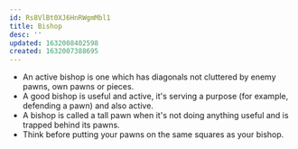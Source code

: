 ```yaml
---
id: Rs8VlBt0XJ6HnRWgmMbl1
title: Bishop
desc: ''
updated: 1632008402598
created: 1632007388695
---
```


* An active bishop is one which has diagonals not cluttered by enemy pawns, own pawns or pieces.
* A good bishop is useful and active, it's serving a purpose (for example, defending a pawn) and also active.
* A bishop is called a tall pawn when it's not doing anything useful and is trapped behind its pawns.
* Think before putting your pawns on the same squares as your bishop.
